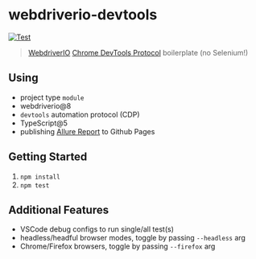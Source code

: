 # webdriverio-devtools

<!-- [START badges] -->
[![Test](https://github.com/mgrybyk/webdriverio-devtools/actions/workflows/test.yml/badge.svg)](https://github.com/mgrybyk/webdriverio-devtools/actions/workflows/test.yml)
<!-- [END badges] -->

> [WebdriverIO](https://github.com/webdriverio/webdriverio) [Chrome DevTools Protocol](https://webdriver.io/docs/automationProtocols#devtools-protocol) boilerplate (no Selenium!)

## Using

-   project type `module`
-   webdriverio@8
-   `devtools` automation protocol (CDP)
-   TypeScript@5
-   publishing [Allure Report](https://mgrybyk.github.io/webdriverio-devtools/) to Github Pages

## Getting Started

1. `npm install`
2. `npm test`

## Additional Features

-   VSCode debug configs to run single/all test(s)
-   headless/headful browser modes, toggle by passing `--headless` arg
-   Chrome/Firefox browsers, toggle by passing `--firefox` arg

